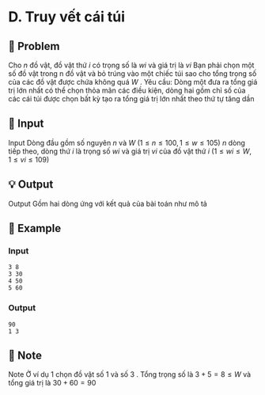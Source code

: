 # D. Truy vết cái túi

## 📖 Problem

Cho
$n$
đồ vật, đồ vật thứ
$i$
có trọng số là
$wi$
và giá trị là
$vi$
Bạn phải chọn một số đồ vật trong n đồ vật và bỏ trúng vào một chiếc túi sao cho tổng trọng số của các đồ vật được chứa không quá
$W$
.
Yêu cầu:
Dòng một đưa ra tổng giá trị lớn nhất có thể chọn thỏa mãn các điều kiện, dòng hai gồm chỉ số của các cái túi được chọn bất kỳ tạo ra tổng giá trị lớn nhất theo thứ tự tăng dần


## 🧩 Input

Input
Dòng đầu gồm số nguyên
$n$
và
$W$
$(1≤n≤100, 1≤w≤105)$
$n$
dòng tiếp theo, dòng thứ
$i$
là trọng số
$wi$
và giá trị
$vi$
của đồ vật thứ
$i$
$(1 ≤wi≤W, 1 ≤vi≤ 109)$


## 💡 Output

Output
Gồm hai dòng ứng với kết quả của bài toán như mô tả


## 🧠 Example

### Input

```text
3 8
3 30
4 50
5 60
```

### Output

```text
90
1 3
```



## 📝 Note

Note
Ở ví dụ
$1$
chọn đồ vật số
$1$
và số
$3$
. Tổng trọng số là
$3 + 5 = 8≤W$
và tổng giá trị là
$30 + 60 = 90$

